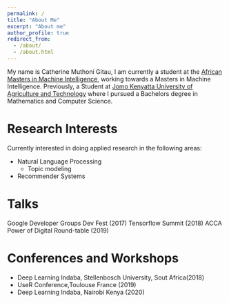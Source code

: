 ```yaml
---
permalink: /
title: "About Me"
excerpt: "About me"
author_profile: true
redirect_from: 
  - /about/
  - /about.html
---
```


My name is Catherine Muthoni Gitau, I am currently a student at the [African Masters in Machine Intelligence](https://aimsammi.org/), working towards a Masters in Machine Intelligence. Previously, a Student at [Jomo Kenyatta University of Agriculture and Technology](http://www.jkuat.ac.ke/) where I pursued a Bachelors degree in Mathematics and Computer Science.

# Research Interests
Currently interested in doing applied research in the following areas:
- Natural Language Processing
  - Topic modeling
- Recommender Systems

# Talks
Google Developer Groups Dev Fest (2017)
Tensorflow Summit (2018)
ACCA Power of Digital Round-table (2019)


# Conferences and Workshops
- Deep Learning Indaba, Stellenbosch University, Sout Africa(2018)
- UseR Conference,Toulouse France (2019)
- Deep Learning Indaba, Nairobi Kenya (2020)
